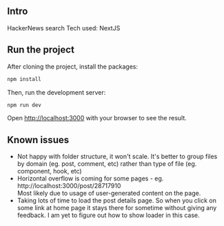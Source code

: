 ## Intro

HackerNews search
Tech used: NextJS

## Run the project

After cloning the project, install the packages:

```bash
npm install
```

Then, run the development server:

```bash
npm run dev
```

Open [http://localhost:3000](http://localhost:3000) with your browser to see the result.

## Known issues

- Not happy with folder structure, it won't scale. It's better to group files by domain (eg. post, comment, etc) rather than type of file (eg. component, hook, etc)
- Horizontal overflow is coming for some pages - eg. http://localhost:3000/post/28717910 \
  Most likely due to usage of user-generated content on the page.
- Taking lots of time to load the post details page. So when you click on some link at home page it stays there for sometime without giving any feedback. I am yet to figure out how to show loader in this case.
